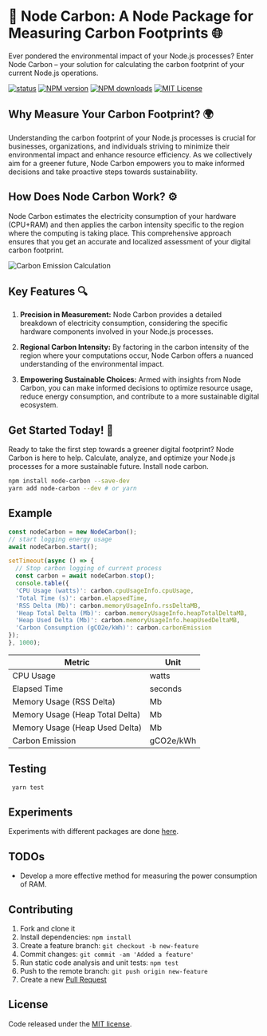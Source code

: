 # 🌱 Node Carbon: A Node Package for Measuring Carbon Footprints 🌐

Ever pondered the environmental impact of your Node.js processes? Enter Node Carbon – your solution for calculating the carbon footprint of your current Node.js operations.

[![status](https://joss.theoj.org/papers/2319047071d2f0e14401ca3ced73c0c0/status.svg)](https://joss.theoj.org/papers/2319047071d2f0e14401ca3ced73c0c0)
<span class="badge-npmversion"><a href="https://npmjs.org/package/node-carbon" title="View this project on NPM"><img src="https://img.shields.io/npm/v/node-carbon.svg" alt="NPM version" /></a></span>
<span class="badge-npmdownloads"><a href="https://npmjs.org/package/node-carbon" title="View this project on NPM"><img src="https://img.shields.io/npm/dm/node-carbon.svg" alt="NPM downloads" /></a></span>
[![MIT License](https://img.shields.io/badge/License-MIT-yellow.svg)](https://opensource.org/licenses/MIT)


## Why Measure Your Carbon Footprint? 🌍

Understanding the carbon footprint of your Node.js processes is crucial for businesses, organizations, and individuals striving to minimize their environmental impact and enhance resource efficiency. As we collectively aim for a greener future, Node Carbon empowers you to make informed decisions and take proactive steps towards sustainability.

## How Does Node Carbon Work? ⚙️

Node Carbon estimates the electricity consumption of your hardware (CPU+RAM) and then applies the carbon intensity specific to the region where the computing is taking place. This comprehensive approach ensures that you get an accurate and localized assessment of your digital carbon footprint.

![Carbon Emission Calculation](https://raw.githubusercontent.com/sumn2u/node-carbon/main/paper/carbon_emission.png)


## Key Features  🔍

1. **Precision in Measurement:** Node Carbon provides a detailed breakdown of electricity consumption, considering the specific hardware components involved in your Node.js processes.

2. **Regional Carbon Intensity:** By factoring in the carbon intensity of the region where your computations occur, Node Carbon offers a nuanced understanding of the environmental impact.

3. **Empowering Sustainable Choices:** Armed with insights from Node Carbon, you can make informed decisions to optimize resource usage, reduce energy consumption, and contribute to a more sustainable digital ecosystem.


## Get Started Today! 🚀

Ready to take the first step towards a greener digital footprint? Node Carbon is here to help. Calculate, analyze, and optimize your Node.js processes for a more sustainable future. Install node carbon.

```bash
npm install node-carbon --save-dev
yarn add node-carbon --dev # or yarn
```

## Example

```js
const nodeCarbon = new NodeCarbon();
// start logging energy usage
await nodeCarbon.start();

setTimeout(async () => {
  // Stop carbon logging of current process
  const carbon = await nodeCarbon.stop();
  console.table({
  'CPU Usage (watts)': carbon.cpuUsageInfo.cpuUsage,
  'Total Time (s)': carbon.elapsedTime,
  'RSS Delta (Mb)': carbon.memoryUsageInfo.rssDeltaMB,
  'Heap Total Delta (Mb)': carbon.memoryUsageInfo.heapTotalDeltaMB,
  'Heap Used Delta (Mb)': carbon.memoryUsageInfo.heapUsedDeltaMB,
  'Carbon Consumption (gCO2e/kWh)': carbon.carbonEmission
});
}, 1000);
```

| Metric                                   | Unit         |
| ---------------------------------------- | ------------ |
| CPU Usage                                | watts        |
| Elapsed Time                             | seconds      |
| Memory Usage (RSS Delta)                  | Mb           |
| Memory Usage (Heap Total Delta)           | Mb           |
| Memory Usage (Heap Used Delta)            | Mb           |
| Carbon Emission                          | gCO2e/kWh    |


## Testing

```bash
 yarn test
```

## Experiments
Experiments with different packages are done [here](https://github.com/sumn2u/node-carbon/tree/experiments/experiments).

## TODOs
- Develop a more effective method for measuring the power consumption of RAM.

## Contributing

1. Fork and clone it
1. Install dependencies: `npm install`
1. Create a feature branch: `git checkout -b new-feature`
1. Commit changes: `git commit -am 'Added a feature'`
1. Run static code analysis and unit tests: `npm test`
1. Push to the remote branch: `git push origin new-feature`
1. Create a new [Pull Request](https://github.com/sumn2u/node-carbon/pull/new/main)

## License

Code released under the [MIT license](./LICENSE).

